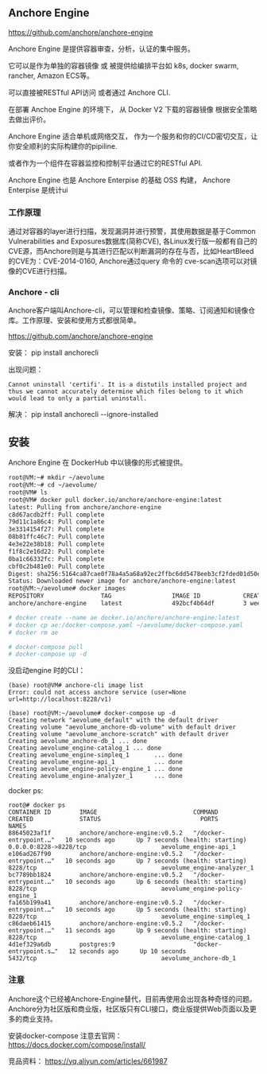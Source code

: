 



## Anchore Engine

https://github.com/anchore/anchore-engine

Anchore Engine 是提供容器审查，分析，认证的集中服务。

它可以是作为单独的容器镜像 或 被提供给编排平台如 k8s, docker swarm, rancher, Amazon ECS等。

可以直接被RESTful API访问 或者通过 Anchore CLI.

在部署 Anchoe Engine 的环境下， 从 Docker V2 下载的容器镜像 根据安全策略去做出评价。

Anchore Engine 适合单机或网络交互， 作为一个服务和你的CI/CD密切交互，让你安全顺利的实际构建你的pipiline.

或者作为一个组件在容器监控和控制平台通过它的RESTful API.



Anchore Engine 也是 Anchore Enterpise 的基础 OSS 构建， Anchore Enterpise 是统计ui



### 工作原理

通过对容器的layer进行扫描，发现漏洞并进行预警，其使用数据是基于Common Vulnerabilities and Exposures数据库(简称CVE), 各Linux发行版一般都有自己的CVE源，而Anchore则是与其进行匹配以判断漏洞的存在与否，比如HeartBleed的CVE为：CVE-2014-0160, Anchore通过query 命令的 cve-scan选项可以对镜像的CVE进行扫描。





### Anchore - cli 

Anchore客户端叫Anchore-cli，可以管理和检查镜像、策略、订阅通知和镜像仓库。工作原理、安装和使用方式都很简单。

https://github.com/anchore/anchore-engine

安装： pip install anchorecli

出现问题：

```
Cannot uninstall 'certifi'. It is a distutils installed project and thus we cannot accurately determine which files belong to it which would lead to only a partial uninstall.
```

解决： pip install anchorecli --ignore-installed



## 安装

Anchore Engine 在 DockerHub 中以镜像的形式被提供。

```sh
root@VM:~# mkdir ~/aevolume
root@VM:~# cd ~/aevolume/
root@VM# ls
root@VM# docker pull docker.io/anchore/anchore-engine:latest
latest: Pulling from anchore/anchore-engine
c8d67acdb2ff: Pull complete
79d11c1a86c4: Pull complete
3e3314154f27: Pull complete
08b81ffc46c7: Pull complete
4e3e22e38b18: Pull complete
f1f8c2e16d22: Pull complete
0ba1c66332fc: Pull complete
cbf0c2b481e0: Pull complete
Digest: sha256:5164ca87cae0f78a4a5a68a92ec2ffbc6dd5478eeb3cf2fded01d50e592bafa4
Status: Downloaded newer image for anchore/anchore-engine:latest
root@VM:~/aevolume# docker images
REPOSITORY                TAG                 IMAGE ID            CREATED             SIZE
anchore/anchore-engine    latest              492bcf4b64df        3 weeks ago         678MB

# docker create --name ae docker.io/anchore/anchore-engine:latest
# docker cp ae:/docker-compose.yaml ~/aevolume/docker-compose.yaml
# docker rm ae

# docker-compose pull
# docker-compose up -d
```

没启动engine 时的CLI：

```
(base) root@VM# anchore-cli image list
Error: could not access anchore service (user=None url=http://localhost:8228/v1)

(base) root@VM:~/aevolume# docker-compose up -d
Creating network "aevolume_default" with the default driver
Creating volume "aevolume_anchore-db-volume" with default driver
Creating volume "aevolume_anchore-scratch" with default driver
Creating aevolume_anchore-db_1 ... done
Creating aevolume_engine-catalog_1 ... done
Creating aevolume_engine-simpleq_1       ... done
Creating aevolume_engine-api_1           ... done
Creating aevolume_engine-policy-engine_1 ... done
Creating aevolume_engine-analyzer_1      ... done
```



docker ps:

```
root@# docker ps
CONTAINER ID        IMAGE                           COMMAND                  CREATED             STATUS                            PORTS                                      NAMES
88645023af1f        anchore/anchore-engine:v0.5.2   "/docker-entrypoint.…"   10 seconds ago      Up 7 seconds (health: starting)   0.0.0.0:8228->8228/tcp                     aevolume_engine-api_1
e106ad267f90        anchore/anchore-engine:v0.5.2   "/docker-entrypoint.…"   10 seconds ago      Up 7 seconds (health: starting)   8228/tcp                                   aevolume_engine-analyzer_1
bc7789bb1824        anchore/anchore-engine:v0.5.2   "/docker-entrypoint.…"   10 seconds ago      Up 6 seconds (health: starting)   8228/tcp                                   aevolume_engine-policy-engine_1
fa165b199a41        anchore/anchore-engine:v0.5.2   "/docker-entrypoint.…"   10 seconds ago      Up 5 seconds (health: starting)   8228/tcp                                   aevolume_engine-simpleq_1
c86daeb61415        anchore/anchore-engine:v0.5.2   "/docker-entrypoint.…"   11 seconds ago      Up 9 seconds (health: starting)   8228/tcp                                   aevolume_engine-catalog_1
4d1ef329a6db        postgres:9                      "docker-entrypoint.s…"   12 seconds ago      Up 10 seconds                     5432/tcp                                   aevolume_anchore-db_1
```





### 注意

Anchore这个已经被Anchore-Engine替代，目前再使用会出现各种奇怪的问题。
Anchore分为社区版和商业版，社区版只有CLI接口，商业版提供Web页面以及更多的商业支持。

安装docker-compose 注意去官网：https://docs.docker.com/compose/install/





竞品资料： https://yq.aliyun.com/articles/661987